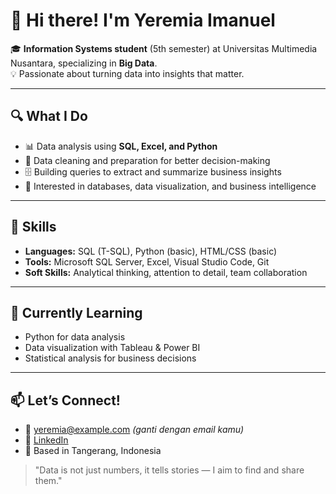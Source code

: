 # 👋 Hi there! I'm Yeremia Imanuel

🎓 **Information Systems student** (5th semester) at Universitas Multimedia Nusantara, specializing in **Big Data**.  
💡 Passionate about turning data into insights that matter.  

---

## 🔍 What I Do
- 📊 Data analysis using **SQL, Excel, and Python**
- 🧹 Data cleaning and preparation for better decision-making
- 🗄️ Building queries to extract and summarize business insights
- 📁 Interested in databases, data visualization, and business intelligence

---

## 📌 Skills
- **Languages:** SQL (T-SQL), Python (basic), HTML/CSS (basic)
- **Tools:** Microsoft SQL Server, Excel, Visual Studio Code, Git
- **Soft Skills:** Analytical thinking, attention to detail, team collaboration

---

## 🌱 Currently Learning
- Python for data analysis  
- Data visualization with Tableau & Power BI  
- Statistical analysis for business decisions

---

## 📫 Let’s Connect!
- 📧 yeremia@example.com *(ganti dengan email kamu)*  
- 💼 [LinkedIn](https://www.linkedin.com/in/your-profile)  
- 📍 Based in Tangerang, Indonesia

> "Data is not just numbers, it tells stories — I aim to find and share them."
